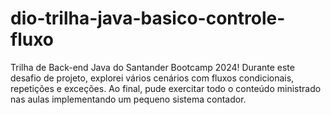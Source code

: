 # dio-trilha-java-basico-controle-fluxo
Trilha de Back-end Java do Santander Bootcamp 2024! Durante este desafio de projeto, explorei vários cenários com fluxos condicionais, repetições e exceções. Ao final, pude exercitar todo o conteúdo ministrado nas aulas implementando um pequeno sistema contador.
